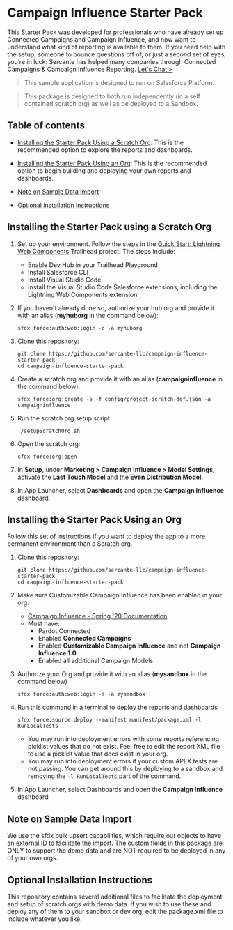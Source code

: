 # Campaign Influence Starter Pack

This Starter Pack was developed for professionals who have already set up Connected Campaigns and Campaign Influence, and now want to understand what kind of reporting is available to them. If you need help with the setup, someone to bounce questions off of, or just a second set of eyes, you’re in luck: Sercante has helped many companies through Connected Campaigns & Campaign Influence Reporting. [Let's Chat >](https://sercante.com/contact-us/)

> This sample application is designed to run on Salesforce Platform. 

> This package is designed to both run independently (in a self contained scratch org) as well as be deployed to a Sandbox.


## Table of contents

- [Installing the Starter Pack Using a Scratch Org](#installing-the-starter-pack-using-a-scratch-org): This is the recommended option to explore the reports and dashboards.

- [Installing the Starter Pack Using an Org](#installing-the-starter-pack-using-an-org): This is the recommended option to begin building and deploying your own reports and dashboards.

- [Note on Sample Data Import](#note-on-sample-data-import)

- [Optional installation instructions](#optional-installation-instructions)

## Installing the Starter Pack using a Scratch Org

1. Set up your environment. Follow the steps in the [Quick Start: Lightning Web Components](https://trailhead.salesforce.com/content/learn/projects/quick-start-lightning-web-components/) Trailhead project. The steps include:

    - Enable Dev Hub in your Trailhead Playground
    - Install Salesforce CLI
    - Install Visual Studio Code
    - Install the Visual Studio Code Salesforce extensions, including the Lightning Web Components extension

1. If you haven't already done so, authorize your hub org and provide it with an alias (**myhuborg** in the command below):

    ```
    sfdx force:auth:web:login -d -a myhuborg
    ```

1. Clone this repository:

    ```
    git clone https://github.com/sercante-llc/campaign-influence-starter-pack
    cd campaign-influence-starter-pack
    ```

1. Create a scratch org and provide it with an alias (**campaigninfluence** in the command below):

    ```
    sfdx force:org:create -s -f config/project-scratch-def.json -a campaigninfluence
    ```

1. Run the scratch org setup script:

    ```
    ./setupScratchOrg.sh
    ```

1. Open the scratch org:

    ```
    sfdx force:org:open
    ```

1. In **Setup**, under **Marketing > Campaign Influence > Model Settings**, activate the **Last Touch Model** and the **Even Distribution Model**.

1. In App Launcher, select **Dashboards** and open the **Campaign Influence** dashboard.

## Installing the Starter Pack Using an Org

Follow this set of instructions if you want to deploy the app to a more permanent environment than a Scratch org.

1. Clone this repository:

    ```
    git clone https://github.com/sercante-llc/campaign-influence-starter-pack
    cd campaign-influence-starter-pack
    ```

1. Make sure Customizable Campaign Influence has been enabled in your org.
    - [Campaign Influence - Spring '20 Documentation](https://resources.docs.salesforce.com/latest/latest/en-us/sfdc/pdf/campaign_influence_implementation_guide.pdf)
    - Must have:
        - Pardot Connected
        - Enabled **Connected Campaigns**
        - Enabled **Customizable Campaign Influence** and not **Campaign Influence 1.0**
        - Enabled all additional Campaign Models

1. Authorize your Org and provide it with an alias (**mysandbox** in the command below)
    ```
    sfdx force:auth:web:login -s -a mysandbox
    ```

1. Run this command in a terminal to deploy the reports and dashboards
    ```
    sfdx force:source:deploy --manifest manifest/package.xml -l RunLocalTests
    ```
    - You may run into deployment errors with some reports referencing picklist values that do not exist. Feel free to edit the report XML file to use a picklist value that does exist in your org.
    - You may run into deployment errors if your custom APEX tests are not passing. You can get around this by deploying to a sandbox and removing the `-l RunLocalTests` part of the command.

1. In App Launcher, select Dashboards and open the **Campaign Influence** dashboard

## Note on Sample Data Import

We use the sfdx bulk upsert capabilities, which require our objects to have an external ID to facilitate the import. The custom fields in this package are ONLY to support the demo data and are NOT required to be deployed in any of your own orgs.

## Optional Installation Instructions

This repository contains several additional files to facilitate the deployment and setup of scratch orgs with demo data. If you wish to use these and deploy any of them to your sandbox or dev org, edit the package.xml file to include whatever you like.